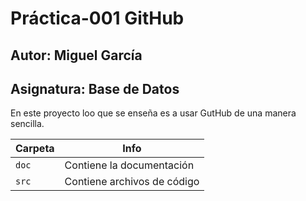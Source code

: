 # Práctica-001 GitHub
## Autor: Miguel García
## Asignatura: Base de Datos

En este proyecto loo que se enseña es a usar
GutHub de una manera sencilla.

| Carpeta           | Info         |
|-------------------|--------------|
| `doc`    | Contiene la documentación|                         
| `src`    | Contiene archivos de código|
